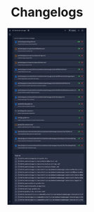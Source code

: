 <h1 align="center">Changelogs</h1>
<div align="center">
  <a href="https://raw.githubusercontent.com/Coolboyrajat/ab-download-manager/refs/heads/feature/Extended-support-to-android/assets/screenshots/Changelogs.jpg" target="_blank">
    <img width="180" src="assets/screenshots/Changelogs.jpg" alt="changelogs">
  </a>
</div>